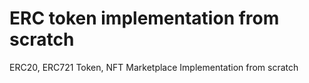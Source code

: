 # ERC token implementation from scratch
 ERC20, ERC721 Token, NFT Marketplace Implementation from scratch
